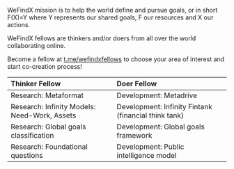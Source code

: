 WeFindX mission is to help the world define and pursue goals, or in short F\(X\)=Y where Y represents our shared goals, F our resources and X our actions.

WeFindX fellows are thinkers and/or doers from all over the world collaborating online.

Become a fellow at [t.me/wefindxfellows](https://t.me/wefindxfellows) to choose your area of interest and start co-creation process!

| Thinker Fellow | Doer Fellow |
| :--- | :--- |
| Research: Metaformat | Development: Metadrive |
| Research: Infinity Models: Need-Work, Assets | Development: Infinity Fintank \(financial think tank\) |
| Research: Global goals classification | Development: Global goals framework |
| Research: Foundational questions | Development: Public intelligence model |



